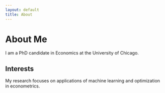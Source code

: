 ```yaml
---
layout: default
title: About
---
```

# About Me

I am a PhD candidate in Economics at the University of Chicago.  

## Interests
My research focuses on applications of machine learning and optimization in econometrics.